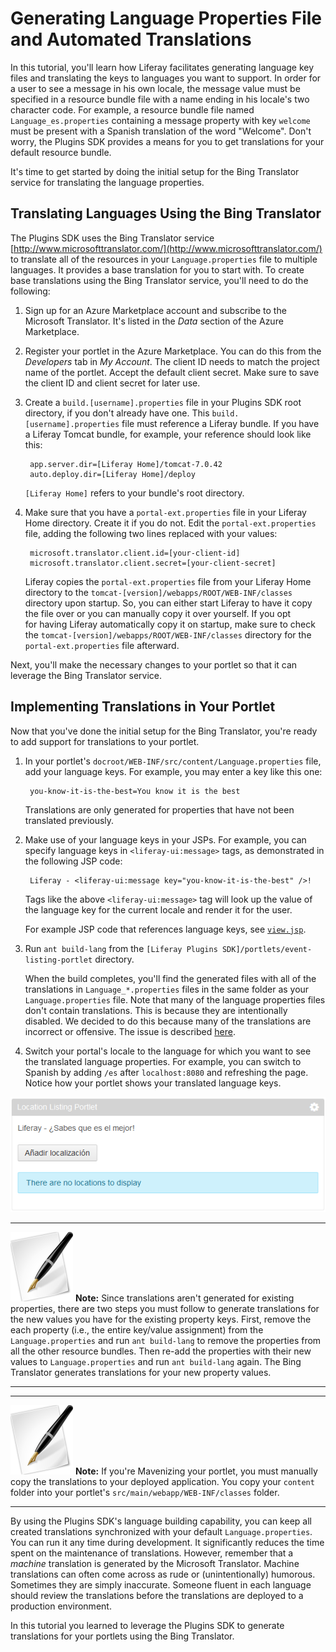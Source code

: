 # Generating Language Properties File and Automated Translations

<!-- The beginning and ending test portlets can be found at the following:
Begin: https://github.com/liferay/liferay-docs/tree/master/develop/tutorials/code/plat-fws/prefs/begin/event-listing-portlet
End: https://github.com/liferay/liferay-docs/tree/master/develop/tutorials/code/plat-fws/lang-trans/end/event-listing-portlet
-->

In this tutorial, you'll learn how Liferay facilitates generating language key
files and translating the keys to languages you want to support. In order for a
user to see a message in his own locale, the message value must be specified in
a resource bundle file with a name ending in his locale's two character code.
For example, a resource bundle file named `Language_es.properties` containing a
message property with key `welcome` must be present with a Spanish translation
of the word "Welcome". Don't worry, the Plugins SDK provides a means for you to
get translations for your default resource bundle.

It's time to get started by doing the initial setup for the Bing Translator
service for translating the language properties. 

## Translating Languages Using the Bing Translator

The Plugins SDK uses the Bing Translator service
[http://www.microsofttranslator.com/](http://www.microsofttranslator.com/) to
translate all of the resources in your `Language.properties` file to multiple
languages. It provides a base translation for you to start with. To create base
translations using the Bing Translator service, you'll need to do the following:

1. Sign up for an Azure Marketplace account and subscribe to the Microsoft 
   Translator. It's listed in the *Data* section of the Azure Marketplace.

2. Register your portlet in the Azure Marketplace. You can do this from the 
   *Developers* tab in *My Account*. The client ID needs to match the project
   name of the portlet. Accept the default client secret. Make sure to save the
   client ID and client secret for later use.

3. Create a `build.[username].properties` file in your Plugins
   SDK root directory, if you don't already have one. This 
   `build.[username].properties` file must reference a Liferay 
   bundle. If you have a Liferay Tomcat bundle, for example, your reference 
   should look like this:

        app.server.dir=[Liferay Home]/tomcat-7.0.42
        auto.deploy.dir=[Liferay Home]/deploy

    `[Liferay Home]` refers to your bundle's root directory.

4. Make sure that you have a `portal-ext.properties` file in your Liferay Home 
   directory. Create it if you do not. Edit the `portal-ext.properties` file, 
   adding the following two lines replaced with your values:

        microsoft.translator.client.id=[your-client-id]
        microsoft.translator.client.secret=[your-client-secret]

   Liferay copies the `portal-ext.properties` file from your Liferay Home
   directory to the `tomcat-[version]/webapps/ROOT/WEB-INF/classes` directory
   upon startup. So, you can either start Liferay to have it copy the file over
   or you can manually copy it over yourself. If you opt  
   for having Liferay automatically copy it on startup, make sure to check the 
   `tomcat-[version]/webapps/ROOT/WEB-INF/classes` directory for the 
   `portal-ext.properties` file afterward.

Next, you'll make the necessary changes to your portlet so that it can leverage 
the Bing Translator service.
   
## Implementing Translations in Your Portlet

Now that you've done the initial setup for the Bing Translator, you're ready to 
add support for translations to your portlet.

1. In your portlet's `docroot/WEB-INF/src/content/Language.properties` file, add
   your language keys. For example, you may enter a key like this one: 

        you-know-it-is-the-best=You know it is the best
   
    Translations are only generated for properties that have not been translated
    previously. 
        
2. Make use of your language keys in your JSPs. For example, you can specify
   language keys in `<liferay-ui:message>` tags, as demonstrated in the
   following JSP code:  

        Liferay - <liferay-ui:message key="you-know-it-is-the-best" />!

    Tags like the above `<liferay-ui:message>` tag will look up the value of the
    language key for the current locale and render it for the user.
    
    For example JSP code that references language keys, see
    [`view.jsp`](https://github.com/liferay/liferay-docs/blob/master/develop/tutorials/code/plat-fws/lang-trans/end/event-listing-portlet/docroot/html/locationlisting/view.jsp).

3. Run `ant build-lang` from the 
   `[Liferay Plugins SDK]/portlets/event-listing-portlet` directory.

    When the build completes, you'll find the generated files with all of the
    translations in `Language_*.properties` files in the same folder as your
    `Language.properties` file. Note that many of the language properties files
    don't contain translations. This is because they are intentionally disabled.
    We decided to do this because many of the translations are incorrect or
    offensive. The issue is described
    [here](https://issues.liferay.com/browse/LPS-29246). 

4. Switch your portal's locale to the language for which you want to see the
   translated language properties. For example, you can switch to 
   Spanish by adding `/es` after `localhost:8080` 
   and refreshing the page. Notice how your portlet shows your translated
   language keys.
   
![Figure 1: Liferay automatically translates your portlet's language properties to different languages.](../../images/portlet-localization-generated-translation.PNG)

---

 ![Note](../../images/tip-pen-paper.png) **Note:** Since translations aren't
 generated for existing properties, there are two steps you must follow to
 generate translations for the new values you have for the existing property
 keys. First, remove the each property (i.e., the entire key/value assignment)
 from the `Language.properties` and run `ant build-lang` to remove the
 properties from all the other resource bundles. Then re-add the properties with
 their new values to `Language.properties` and run `ant build-lang` again. The
 Bing Translator generates translations for your new property values. 

---

---

 ![Note](../../images/tip-pen-paper.png) **Note:** If you're Mavenizing your
 portlet, you must manually copy the translations to your deployed application.
 You copy your `content` folder into your portlet's
 `src/main/webapp/WEB-INF/classes` folder. 

---

By using the Plugins SDK's language building capability, you can keep all
created translations synchronized with your default `Language.properties`. You
can run it any time during development. It significantly reduces the time spent
on the maintenance of translations. However, remember that a *machine*
translation is generated by the Microsoft Translator. Machine translations can
often come across as rude or (unintentionally) humorous. Sometimes they are
simply inaccurate. Someone fluent in each language should review the
translations before the translations are deployed to a production environment. 

In this tutorial you learned to leverage the Plugins SDK to generate 
translations for your portlets using the Bing Translator.
